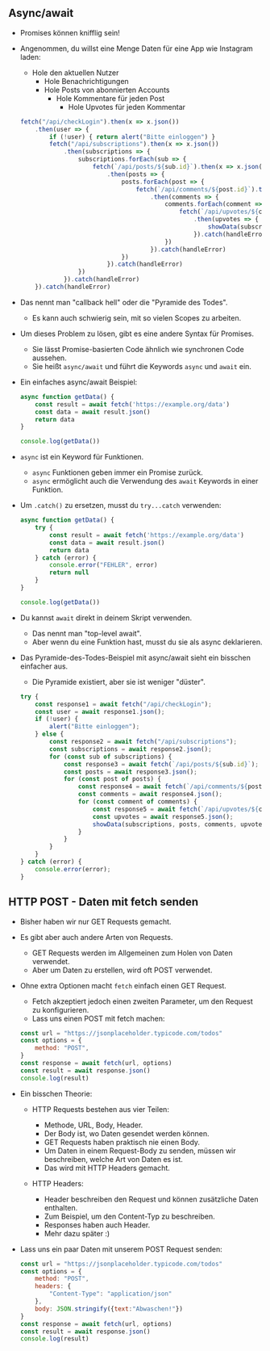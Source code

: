 ## Async/await

- Promises können knifflig sein!
- Angenommen, du willst eine Menge Daten für eine App wie Instagram laden:
    - Hole den aktuellen Nutzer
        - Hole Benachrichtigungen
        - Hole Posts von abonnierten Accounts
            - Hole Kommentare für jeden Post
                - Hole Upvotes für jeden Kommentar

    ```js
    fetch("/api/checkLogin").then(x => x.json())
        .then(user => {
            if (!user) { return alert("Bitte einloggen") }
            fetch("/api/subscriptions").then(x => x.json())
                .then(subscriptions => {
                    subscriptions.forEach(sub => {
                        fetch(`/api/posts/${sub.id}`).then(x => x.json())
                            .then(posts => {
                                posts.forEach(post => {
                                    fetch(`/api/comments/${post.id}`).then(x => x.json())
                                        .then(comments => {
                                            comments.forEach(comment => {
                                                fetch(`/api/upvotes/${comment.id}`).then(x => x.json())
                                                    .then(upvotes => {
                                                        showData(subscriptions, posts, comments, upvotes)
                                                    }).catch(handleError)
                                            })
                                        }).catch(handleError)
                                })
                            }).catch(handleError)
                    })
                }).catch(handleError)
        }).catch(handleError)
    ```

- Das nennt man "callback hell" oder die "Pyramide des Todes".
    - Es kann auch schwierig sein, mit so vielen Scopes zu arbeiten.

- Um dieses Problem zu lösen, gibt es eine andere Syntax für Promises.
    - Sie lässt Promise-basierten Code ähnlich wie synchronen Code aussehen.
    - Sie heißt `async/await` und führt die Keywords `async` und `await` ein.

- Ein einfaches async/await Beispiel:

    ```js
    async function getData() {
        const result = await fetch('https://example.org/data')
        const data = await result.json()
        return data
    }

    console.log(getData())
    ```

- `async` ist ein Keyword für Funktionen.
    - `async` Funktionen geben immer ein Promise zurück.
    - `async` ermöglicht auch die Verwendung des `await` Keywords in einer Funktion.

- Um `.catch()` zu ersetzen, musst du `try...catch` verwenden:

    ```js
    async function getData() {
        try {
            const result = await fetch('https://example.org/data')
            const data = await result.json()
            return data
        } catch (error) {
            console.error("FEHLER", error)
            return null
        }
    }

    console.log(getData())
    ```

- Du kannst `await` direkt in deinem Skript verwenden.
    - Das nennt man "top-level await".
    - Aber wenn du eine Funktion hast, musst du sie als async deklarieren.

- Das Pyramide-des-Todes-Beispiel mit async/await sieht ein bisschen einfacher aus.
    - Die Pyramide existiert, aber sie ist weniger "düster".

    ```js
    try {
        const response1 = await fetch("/api/checkLogin");
        const user = await response1.json();
        if (!user) {
            alert("Bitte einloggen");
        } else {
            const response2 = await fetch("/api/subscriptions");
            const subscriptions = await response2.json();
            for (const sub of subscriptions) {
                const response3 = await fetch(`/api/posts/${sub.id}`);
                const posts = await response3.json();
                for (const post of posts) {
                    const response4 = await fetch(`/api/comments/${post.id}`);
                    const comments = await response4.json();
                    for (const comment of comments) {
                        const response5 = await fetch(`/api/upvotes/${comment.id}`);
                        const upvotes = await response5.json();
                        showData(subscriptions, posts, comments, upvotes);
                    }
                }
            }
        }
    } catch (error) {
        console.error(error);
    }
    ```

## HTTP POST - Daten mit fetch senden

- Bisher haben wir nur GET Requests gemacht.
- Es gibt aber auch andere Arten von Requests.
    - GET Requests werden im Allgemeinen zum Holen von Daten verwendet.
    - Aber um Daten zu erstellen, wird oft POST verwendet.

- Ohne extra Optionen macht `fetch` einfach einen GET Request.
    - Fetch akzeptiert jedoch einen zweiten Parameter, um den Request zu konfigurieren.
    - Lass uns einen POST mit fetch machen:

    ```js
    const url = "https://jsonplaceholder.typicode.com/todos"
    const options = {
        method: "POST",
    }
    const response = await fetch(url, options)
    const result = await response.json()
    console.log(result)
    ```

- Ein bisschen Theorie:
    - HTTP Requests bestehen aus vier Teilen:
        - Methode, URL, Body, Header.
        - Der Body ist, wo Daten gesendet werden können.
        - GET Requests haben praktisch nie einen Body.
        - Um Daten in einem Request-Body zu senden, müssen wir beschreiben, welche Art von Daten es ist.
        - Das wird mit HTTP Headers gemacht.

    - HTTP Headers:
        - Header beschreiben den Request und können zusätzliche Daten enthalten.
        - Zum Beispiel, um den Content-Typ zu beschreiben.
        - Responses haben auch Header.
        - Mehr dazu später :)

- Lass uns ein paar Daten mit unserem POST Request senden:

    ```js
    const url = "https://jsonplaceholder.typicode.com/todos"
    const options = {
        method: "POST",
        headers: {
            "Content-Type": "application/json"
        },
        body: JSON.stringify({text:"Abwaschen!"})
    }
    const response = await fetch(url, options)
    const result = await response.json()
    console.log(result)
    ```